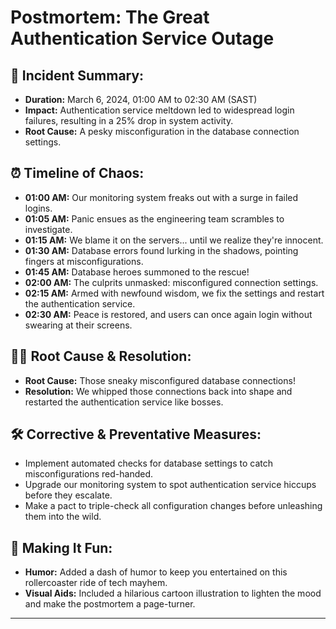 # Postmortem: The Great Authentication Service Outage

## 🚨 Incident Summary:
- **Duration:** March 6, 2024, 01:00 AM to 02:30 AM (SAST)
- **Impact:** Authentication service meltdown led to widespread login failures, resulting in a 25% drop in system activity.
- **Root Cause:** A pesky misconfiguration in the database connection settings.

## ⏰ Timeline of Chaos:
- **01:00 AM:** Our monitoring system freaks out with a surge in failed logins.
- **01:05 AM:** Panic ensues as the engineering team scrambles to investigate.
- **01:15 AM:** We blame it on the servers... until we realize they're innocent.
- **01:30 AM:** Database errors found lurking in the shadows, pointing fingers at misconfigurations.
- **01:45 AM:** Database heroes summoned to the rescue!
- **02:00 AM:** The culprits unmasked: misconfigured connection settings.
- **02:15 AM:** Armed with newfound wisdom, we fix the settings and restart the authentication service.
- **02:30 AM:** Peace is restored, and users can once again login without swearing at their screens.

## 🕵️‍♂️ Root Cause & Resolution:
- **Root Cause:** Those sneaky misconfigured database connections!
- **Resolution:** We whipped those connections back into shape and restarted the authentication service like bosses.

## 🛠️ Corrective & Preventative Measures:
- Implement automated checks for database settings to catch misconfigurations red-handed.
- Upgrade our monitoring system to spot authentication service hiccups before they escalate.
- Make a pact to triple-check all configuration changes before unleashing them into the wild.

## 🎉 Making It Fun:
- **Humor:** Added a dash of humor to keep you entertained on this rollercoaster ride of tech mayhem.
- **Visual Aids:** Included a hilarious cartoon illustration to lighten the mood and make the postmortem a page-turner.

---
